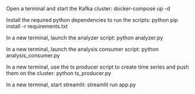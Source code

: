 Open a terminal and start the Kafka cluster: docker-compose up -d

Install the required python dependencies to run the scripts: python pip install -r requirements.txt

In a new terminal, launch the analyzer script: python analyzer.py

In a new terminal, launch the analysis consumer script: python analysis_consumer.py

In a new terminal, use the ts producer script to create time series and push them on the cluster: python ts_producer.py

In a new terminal, start streamlit: streamlit run app.py
